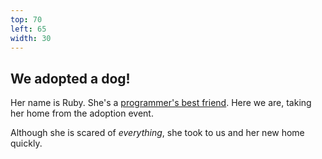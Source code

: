 ```yaml
---
top: 70
left: 65
width: 30
---
```

## We adopted a dog!

Her name is Ruby.
She's a [programmer's best friend][ruby].
Here we are, taking her home from the adoption event.

Although she is scared of *everything*,
she took to us and her new home quickly.

[ruby]: https://www.ruby-lang.org/en/
